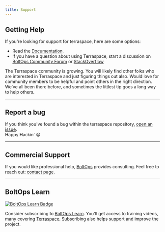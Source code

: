 ```yaml
---
title: Support
---
```


## Getting Help

If you're looking for support for terraspace, here are some options:

* Read the [Documentation](https://terraspace.cloud).
* If you have a question about using Terraspace, start a discussion on [BoltOps Community Forum](https://community.boltops.com/) or [StackOverflow](https://stackoverflow.com/questions/tagged/terraspace)

The Terraspace community is growing. You will likely find other folks who are interested in Terraspace and just figuring things out also. Would love for community members to be helpful and point others in the right direction. We’ve all been there before, and sometimes the littlest tip goes a long way to help others.

___

## Report a bug

If you think you've found a bug within the terraspace repository, [open an issue](https://github.com/boltops-tools/terraspace/issues/new/choose).
<br>
Happy Hackin' 😁

___

## Commercial Support

If you would like professional help, [BoltOps](https://www.boltops.com/) provides consulting. Feel free to reach out: [contact page](https://www.boltops.com/contact). 

___

## BoltOps Learn

[![BoltOps Learn Badge](https://img.boltops.com/boltops-learn/boltops-learn-logo.png)](https://learn.boltops.com)

Consider subscribing to [BoltOps Learn](https://learn.boltops.com). You'll get access to training videos, many covering [Terraspace](https://learn.boltops.com/courses/terraspace-fundamentals). Subscribing also helps support and improve the project.
